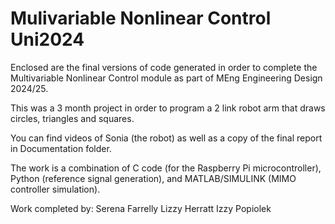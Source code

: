 # Mulivariable Nonlinear Control Uni2024

Enclosed are the final versions of code generated in order to complete the Multivariable Nonlinear Control module as part of MEng Engineering Design 2024/25.

This was a 3 month project in order to program a 2 link robot arm that draws circles, triangles and squares.

You can find videos of Sonia (the robot) as well as a copy of the final report in Documentation folder.

The work is a combination of C code (for the Raspberry Pi microcontroller), Python (reference signal generation), and MATLAB/SIMULINK (MIMO controller simulation).

Work completed by:
Serena Farrelly
Lizzy Herratt
Izzy Popiolek